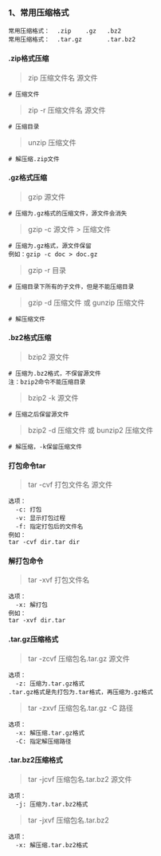 ### 1、常用压缩格式
```
常用压缩格式：  .zip    .gz   .bz2
常用压缩格式：  .tar.gz       .tar.bz2
```

#### .zip格式压缩
> zip 压缩文件名 源文件

```
# 压缩文件
```
> zip -r 压缩文件名 源文件

```
# 压缩目录
```

> unzip 压缩文件

```
# 解压缩.zip文件
```

#### .gz格式压缩
> gzip 源文件

```
# 压缩为.gz格式的压缩文件，源文件会消失
```
> gzip -c 源文件 > 压缩文件

```
# 压缩为.gz格式，源文件保留
例如：gzip -c doc > doc.gz
```

> gzip -r 目录

```
# 压缩目录下所有的子文件，但是不能压缩目录
```
> gzip -d 压缩文件 或 gunzip 压缩文件

```
# 解压缩文件
```

#### .bz2格式压缩
> bzip2 源文件

```
# 压缩为.bz2格式，不保留源文件
注：bzip2命令不能压缩目录
```

> bzip2 -k 源文件

```
# 压缩之后保留源文件
```

> bzip2 -d 压缩文件 或 bunzip2 压缩文件

```
# 解压缩，-k保留压缩文件
```

#### 打包命令tar
> tar -cvf 打包文件名 源文件

```
选项：
  -c: 打包
  -v: 显示打包过程
  -f: 指定打包后的文件名
例如：
tar -cvf dir.tar dir
```
#### 解打包命令
> tar -xvf 打包文件名

```
选项：
  -x: 解打包
例如：
tar -xvf dir.tar
```

#### .tar.gz压缩格式
> tar -zcvf 压缩包名.tar.gz 源文件

```
选项：
  -z: 压缩为.tar.gz格式
.tar.gz格式是先打包为.tar格式，再压缩为.gz格式
```
> tar -zxvf 压缩包名.tar.gz -C 路径

```
选项：
  -x: 解压缩.tar.gz格式
  -C: 指定解压缩路径
```

#### .tar.bz2压缩格式
> tar -jcvf 压缩包名.tar.bz2 源文件

```
选项：
  -j: 压缩为.tar.bz2格式
```
> tar -jxvf 压缩包名.tar.bz2

```
选项：
  -x: 解压缩.tar.bz2格式
```